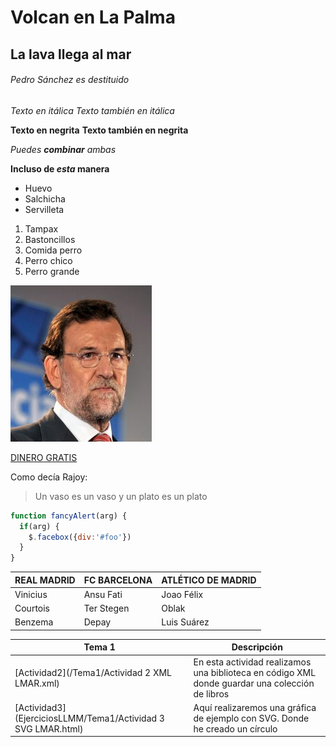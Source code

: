 # Volcan en La Palma
## La lava llega al mar
###### Pedro Sánchez es destituido

*Texto en itálica*
_Texto también en itálica_

**Texto en negrita**
**Texto también en negrita**

_Puedes **combinar** ambas_

**Incluso de _esta_ manera**

* Huevo
* Salchicha
* Servilleta

1. Tampax
2. Bastoncillos
3. Comida perro
  1. Perro chico
  2. Perro grande

![RAJOY](/Logotipo/RAJOY.jpg)

[DINERO GRATIS](https://www.google.com/search?q=cristiano+ronaldo+sin+camiseta&rlz=1C1CHBD_esES972ES972&source=lnms&tbm=isch&sa=X&ved=2ahUKEwj5jIuRvKbzAhUHx4UKHSPbBCoQ_AUoAXoECAEQAw&biw=1280&bih=913&dpr=1)

Como decía Rajoy:
> Un vaso es un vaso y un plato es un plato

```javascript
function fancyAlert(arg) {
  if(arg) {
    $.facebox({div:'#foo'})
  }
}
```

REAL MADRID | FC BARCELONA | ATLÉTICO DE MADRID
----------- | ------------ | ------------------
Vinicius | Ansu Fati | Joao Félix
Courtois | Ter Stegen | Oblak
Benzema | Depay |Luis Suárez


Tema 1 | Descripción
----------- | -----------
[Actividad2](/Tema1/Actividad 2 XML LMAR.xml) | En esta actividad realizamos una biblioteca en código XML donde guardar una colección de libros
[Actividad3](EjerciciosLLMM/Tema1/Actividad 3 SVG LMAR.html) | Aquí realizaremos una gráfica de ejemplo con SVG. Donde he creado un círculo

